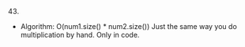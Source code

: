 43.

- Algorithm: O(num1.size() \* num2.size())
  Just the same way you do multiplication by hand. Only in code.
